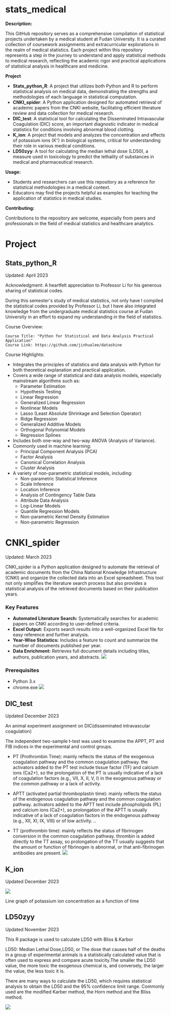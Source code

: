 # stats_medical
**Description:**

This GitHub repository serves as a comprehensive compilation of statistical projects undertaken by a medical student at Fudan University. It is a curated collection of coursework assignments and extracurricular explorations in the realm of medical statistics. Each project within this repository represents a step in the journey to understand and apply statistical methods to medical research, reflecting the academic rigor and practical applications of statistical analysis in healthcare and medicine.

**Project**

- **Stats_python_R**: A project that utilizes both Python and R to perform statistical analysis on medical data, demonstrating the strengths and methodologies of each language in statistical computation.
- **CNKI_spider**: A Python application designed for automated retrieval of academic papers from the CNKI website, facilitating efficient literature review and data collection for medical research.
- **DIC_test**: A statistical tool for calculating the Disseminated Intravascular Coagulation (DIC) score, an important diagnostic indicator in medical statistics for conditions involving abnormal blood clotting.
- **K_ion**: A project that models and analyzes the concentration and effects of potassium ions (K⁺) in biological systems, critical for understanding their role in various medical conditions.
-  **LD50zyy**: A tool for calculating the median lethal dose (LD50), a measure used in toxicology to predict the lethality of substances in medical and pharmaceutical research.

**Usage:**

-   Students and researchers can use this repository as a reference for statistical methodologies in a medical context.
-   Educators may find the projects helpful as examples for teaching the application of statistics in medical studies.

**Contributing:**

Contributions to the repository are welcome, especially from peers and professionals in the field of medical statistics and healthcare analytics.

# Project
## Stats_python_R
Updated: April 2023

Acknowledgment:
A heartfelt appreciation to Professor Li for his generous sharing of statistical codes.

During this semester's study of medical statistics, not only have I compiled the statistical codes provided by Professor Li, but I have also integrated knowledge from the undergraduate medical statistics course at Fudan University in an effort to expand my understanding in the field of statistics.

Course Overview:

    Course Title: "Python for Statistical and Data Analysis Practical Application"
    Course Link: https://github.com/jinhualee/datashine

Course Highlights:

- Integrates the principles of statistics and data analysis with Python for both theoretical explanation and practical application.
- Covers a wide range of statistical and data analysis models, especially mainstream algorithms such as:
    - Parameter Estimation
    - Hypothesis Testing
    - Linear Regression
    - Generalized Linear Regression
    - Nonlinear Models
    - Lasso (Least Absolute Shrinkage and Selection Operator)
    - Ridge Regression
    - Generalized Additive Models
    - Orthogonal Polynomial Models
    - Regression Splines
- Includes both one-way and two-way ANOVA (Analysis of Variance).
- Commonly used in machine learning:
    - Principal Component Analysis (PCA)
    - Factor Analysis
    - Canonical Correlation Analysis
    - Cluster Analysis
- A variety of non-parametric statistical models, including:
    - Non-parametric Statistical Inference
    - Scale Inference
    - Location Inference
    - Analysis of Contingency Table Data
    - Attribute Data Analysis
    - Log-Linear Models
    - Quantile Regression Models
    - Non-parametric Kernel Density Estimation
    - Non-parametric Regression

# CNKI_spider
 Updated: March 2023
 
CNKI_spider is a Python application designed to automate the retrieval of academic documents from the China National Knowledge Infrastructure (CNKI) and organize the collected data into an Excel spreadsheet. This tool not only simplifies the literature search process but also provides a statistical analysis of the retrieved documents based on their publication years.

### Key Features

- **Automated Literature Search:** Systematically searches for academic papers on CNKI according to user-defined criteria.
- **Excel Output:** Exports search results into a well-organized Excel file for easy reference and further analysis.
- **Year-Wise Statistics:** Includes a feature to count and summarize the number of documents published per year.
- **Data Enrichment:** Retrieves full document details including titles, authors, publication years, and abstracts.
![](./README/output.png)

### Prerequisites

- Python 3.x
- chrome.exe ![](./README/CNKI.png)

## DIC_test
Updated December 2023

An animal experiment assignment on DIC(disseminated intravascular coagulation)

The independent two-sample t-test was used to examine the APPT, 
PT and FIB indices in the experimental and control groups.

- PT (Prothrombin Time): mainly reflects the status of the exogenous coagulation pathway and the common coagulation pathway. the activators added to the PT test include tissue factor (TF) and calcium ions (Ca2+), so the prolongation of the PT is usually indicative of a lack of coagulation factors (e.g., VII, X, II, V, I) in the exogenous pathway or the common pathway or a lack of activity.

- APTT (activated partial thromboplastin time): mainly reflects the status of the endogenous coagulation pathway and the common coagulation pathway. activators added to the APTT test include phospholipids (PL) and calcium ions (Ca2+), so prolongation of the APTT is usually indicative of a lack of coagulation factors in the endogenous pathway (e.g., XII, XI, IX, VIII) or of low activity. ..

- TT (prothrombin time): mainly reflects the status of fibrinogen conversion in the common coagulation pathway. thrombin is added directly to the TT assay, so prolongation of the TT usually suggests that the amount or function of fibrinogen is abnormal, or that anti-fibrinogen antibodies are present.
![](./README/APTT.png)

## K_ion
Updated December 2023

![](./K_ion/scatter.png)

Line graph of potassium ion concentration as a function of time

## LD50zyy
Updated November 2023

This R package is used to calculate LD50 with Bliss & Karbor

LD50: Median Lethal Dose,LD50, or The dose that causes half of the deaths 
in a group of experimental animals is a statistically calculated value 
that is often used to express and compare acute toxicity.The smaller the 
LD50 value, the more toxic the exogenous chemical is, and conversely, 
the larger the value, the less toxic it is.

There are many ways to calculate the LD50, 
which requires statistical analysis to obtain the LD50 and 
the 95% confidence limit range. 
Commonly used are the modified Karber method, 
the Horn method and 
the Bliss method.

![](./README/LD50.png)
